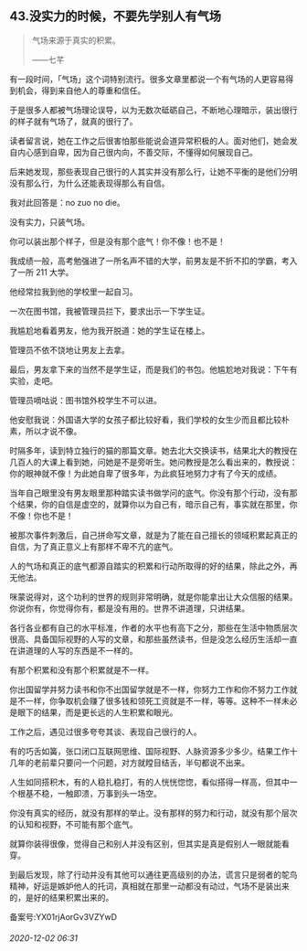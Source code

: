 ## 43.没实力的时候，不要先学别人有气场

> 气场来源于真实的积累。   
> 
> ——七芊 


有一段时间，「气场」这个词特别流行。很多文章里都说一个有气场的人更容易得到机会，得到来自他人的尊重和信任。 


于是很多人都被气场理论误导，以为无数次砥砺自己，不断地心理暗示，装出很行的样子就有气场了，就真的很行了。 


读者留言说，她在工作之后很害怕那些能说会道异常积极的人。面对他们，她会发自内心感到自卑，因为自己很内向，不善交际，不懂得如何展现自己。 


后来她发现，那些表现自己很行的人其实并没有那么行，让她不平衡的是他们分明没有那么行，为什么还能表现得那么有自信。 


我对此回答是：no zuo no die。 


没有实力，只装气场。 


你可以装出那个样子，但是没有那个底气！你不像！也不是！ 


我成绩一般，高考勉强进了一所名声不错的大学，前男友是不折不扣的学霸，考入了一所 211 大学。 


他经常拉我到他的学校里一起自习。 


一次在图书馆，我被管理员拦下，要求出示一下学生证。 


我尴尬地看着男友，他为我开脱道：她的学生证在楼上。 


管理员不依不饶地让男友上去拿。 


最后，男友拿下来的当然不是学生证，而是我们的书包。他尴尬地对我说：下午有实验，走吧。 


管理员嘀咕说：图书馆外校学生不可以进。 


他安慰我说：外国语大学的女孩子都比较好看，我们学校的女生少而且都比较朴素，所以才说不像。 


时隔多年，读到特立独行的猫的那篇文章。她去北大交换读书，结果北大的教授在几百人的大课上看到她，问她是不是旁听生。她问教授是怎么看出来的，教授说：你的眼神就不像！为此她自卑了很多年，为此疯狂地努力才有了今天的成绩。 


当年自己眼里没有男友眼里那种踏实读书做学问的底气。你没有那个行动，没有那个结果，你的自信是虚空的，就算你以为自己有，暗示自己有，事实就在那里，你不像！你也不是！ 


被那次事件刺激后，自己拼命写文章，就是为了能在自己擅长的领域积累起真正的自信，为了真正意义上有那样不卑不亢的底气。 


人的气场和真正的底气都源自踏实的积累和行动所取得的好的结果，除此之外，再无他法。 


咪蒙说得对，这个功利的世界的规则非常明确，就是你能拿出让大众信服的结果。你说你有，你觉得你有，都是没有用的。世界不讲道理，只讲结果。 


各行各业都有自己的水平标准，作者的水平也有高下之分，那些在生活中物质层次很高、具备国际视野的人写的文章，和那些虽然读书，但是没怎么经历生活却一直在讲道理的人写的东西是不一样的。 


有那个积累和没有那个积累就是不一样。 


你出国留学并努力读书和你不出国留学就是不一样，你努力工作和你不努力工作就是不一样，你争取机会赚了很多钱和领死工资就是不一样，等等。这种不一样未必是眼下的结果，而是更长远的人生积累和眼光。 


工作之后，遇见过很多夸夸其谈、表现自己很行的人。 


有的巧舌如簧，张口闭口互联网思维、国际视野、人脉资源多少多少。结果工作十几年的老前辈只要问一个问题，对方就瞠目结舌，半句都说不出来。 


人生如同搭积木，有的人稳扎稳打，有的人恍恍惚惚，看似搭得一样高，但其中一个根基不稳，一触即溃，万事到头一场空。 


你没有真实的经历，就没有那样的举止。没有那样的努力和行动，就没有那个层次的认知和视野，不可能有那个底气。 


就算你装得很像，觉得自己和别人并没有区别，但其实是真是假别人一眼就能看穿。 


到最后发现，除了行动并没有其他可以通往更高级别的办法，谎言只是弱者的鸵鸟精神，好运是嫉妒他人的托词，真相就在那里一动都没有动过，气场不是装出来的，是好的结果积累出来的。 


备案号:YX01rjAorGv3VZYwD


###### 2020-12-02 06:31
